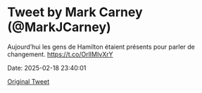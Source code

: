 # Tweet by Mark Carney (@MarkJCarney)

Aujourd’hui les gens de Hamilton étaient présents pour parler de changement. https://t.co/OrlIMIvXrY

Date: 2025-02-18 23:40:01

[Original Tweet](https://x.com/MarkJCarney/status/1891996119007195233)
